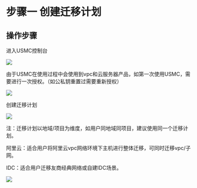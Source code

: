 # 步骤一 创建迁移计划

## 操作步骤

进入USMC控制台

![](http://usmc-doc.cn-bj.ufileos.com/stepone001.png)

由于USMC在使用过程中会使用到vpc和云服务器产品，如第一次使用USMC，需要进行一次授权。（如公私钥重置过需要重新授权）

![](http://usmc-doc.cn-bj.ufileos.com/stepone002.png)

创建迁移计划

![](http://usmc-doc.cn-bj.ufileos.com/stepone003.png)

注：迁移计划以地域/项目为维度，如用户同地域同项目，建议使用同一个迁移计划。



阿里云：适合用户将阿里云vpc网络环境下主机进行整体迁移，可同时迁移vpc/子网。

IDC：适合用户迁移友商经典网络或自建IDC场景。

![](http://usmc-doc.cn-bj.ufileos.com/stepone004.png)
